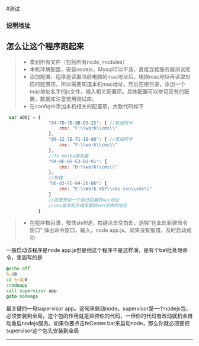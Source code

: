 #测试
### [说明地址](https://www.zybuluo.com/xj3614/note/138482)
## 怎么让这个程序跑起来
> * 拿到所有文件（包括所有node_modules）
> * 本机环境配置，安装nodejs，Mysql可以不装，直接连接服务器测试库
> * 添加配置，程序是读取当前电脑的mac地址后，根据mac地址再读取对应的配置项。所以需要知道本机mac地址，然后在根目录，添加一个mac地址名字的js文件，输入相关配置项。具体配置可以参见现有的配置，数据库注意使用测试库。
> * 在config中添加本机相关的配置项，大致代码如下
```javascript
 var aObj = {
                "04-7D-7B-9B-D3-25": { //有线网卡
                    cms: "F:\\work\\cms\\"
                },
                "00-12-7B-71-10-86": { //无线网卡
                    cms: "F:\\work\\cms\\"
                },
                //fe.neibu服务器
                "84-8F-69-E3-B1-91": {
                    cms: "D:\\work\\cms\\"
                },
                //熊建
                "B0-83-FE-84-26-B6": {
                    cms: "E:\\Work-XDF\\cms-svn\\cms\\"
                }
                //这里天机一个自己机器的mac地址
                //cms是本机存储专题的svn文件的地址
            }
```
> * 在程序根目录，按住shift键，右键点击空白处，选择“在此处新建命令窗口” 弹出命令窗口，输入，node app.js。如果没有报错，及时启动成功

一般启动该程序是node app.js但是他这个程序不是这样滴，是有个bat批处理命令，里面写的是
```cmd
@echo off
%~d0
cd %~dp0
:nodeapp
call supervisor app
goto nodeapp
```
最关键的一句supervisor app。这句来启动node。supervisor是一个nodejs包，必须安装到全局，这个包的作用就是监控你的代码，一但你的代码有改动就机会自动重启nodejs服务。如果你要点击feCenter.bat来启动node，那么你就必须要把supervisor这个包先安装到全局

------
